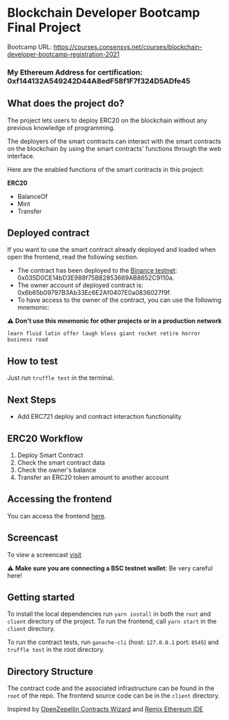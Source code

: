 # Blockchain Developer Bootcamp Final Project

Bootcamp URL: https://courses.consensys.net/courses/blockchain-developer-bootcamp-registration-2021

### My Ethereum Address for certification: 0xf144132A549242D44A8edF58f1F7f324D5ADfe45

## What does the project do?

The project lets users to deploy ERC20 on the blockchain without any previous knowledge of programming.

The deployers of the smart contracts can interact with the smart contracts on the blockchain by using the smart contracts' functions through the web interface.

Here are the enabled functions of the smart contracts in this project:

**ERC20**

- BalanceOf
- Mint
- Transfer

## Deployed contract

If you want to use the smart contract already deployed and loaded when open the frontend, read the following section.

- The contract has been deployed to the [Binance testnet](https://testnet.binance.org): 0x035D0CE14bD3E988f75B82853669AB8652C9110a.
- The owner account of deployed contract is: 0x6b65b09797B3Ab33Ec6E2Af0407E0a0836027f9f.
- To have access to the owner of the contract, you can use the following mnemonic:

:warning: **Don't use this mnemonic for other projects or in a production network**

`learn fluid latin offer laugh bless giant rocket retire horror business road`

## How to test

Just run `truffle test` in the terminal.

## Next Steps

- Add ERC721 deploy and contract interaction functionality

## ERC20 Workflow

1. Deploy Smart Contract
2. Check the smart contract data
3. Check the owner's balance
4. Transfer an ERC20 token amount to another account

## Accessing the frontend

You can access the frontend [here](https://blockchain-developer-bootcamp-final-project-sigma.vercel.app/).

## Screencast

To view a screencast [visit](https://drive.google.com/file/d/1kSWZ2Ka_Qe7pSDcqXzg65j0RPiNgYP8k/view?usp=sharing)

:warning: **Make sure you are connecting a BSC testnet wallet**: Be very careful here!

## Getting started

To install the local dependencies run `yarn install` in both the `root` and `client` directory of the project. To run the frontend, call `yarn start` in the `client` directory.

To run the contract tests, run `ganache-cli` (host: `127.0.0.1` port: `8545`) and `truffle test` in the root directory.

## Directory Structure

The contract code and the associated infrastructure can be found in the `root` of the repo. The frontend source code can be in the `client` directory.

Inspired by [OpenZepellin Contracts Wizard](https://wizard.openzeppelin.com/) and [Remix Ethereum IDE](https://remix.ethereum.org/)
